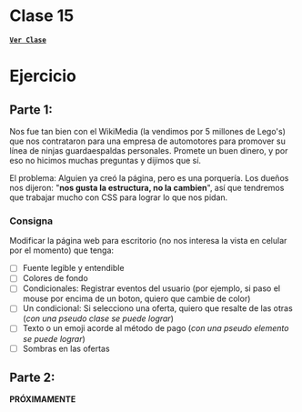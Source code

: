 # Clase 15

[**`Ver Clase`**](clase-15.pdf)

# Ejercicio

## Parte 1:

Nos fue tan bien con el WikiMedia (la vendimos por 5 millones de Lego's) que nos contrataron para una empresa de automotores para promover su línea de ninjas guardaespaldas personales. Promete un buen dinero, y por eso no hicimos muchas preguntas y dijimos que sí.

El problema: Alguien ya creó la página, pero es una porquería. Los dueños nos dijeron: "**nos gusta la estructura, no la cambien**", así que tendremos que trabajar mucho con CSS para lograr lo que nos pidan.

### Consigna

Modificar la página web para escritorio (no nos interesa la vista en celular por el momento) que tenga:

- [ ] Fuente legible y entendible
- [ ] Colores de fondo
- [ ] Condicionales: Registrar eventos del usuario (por ejemplo, si paso el mouse por encima de un boton, quiero que cambie de color)
- [ ] Un condicional: Si selecciono una oferta, quiero que resalte de las otras (_con una pseudo clase se puede lograr_)
- [ ] Texto o un emoji acorde al método de pago (_con una pseudo elemento se puede lograr_)
- [ ] Sombras en las ofertas

## Parte 2:

**PRÓXIMAMENTE**
